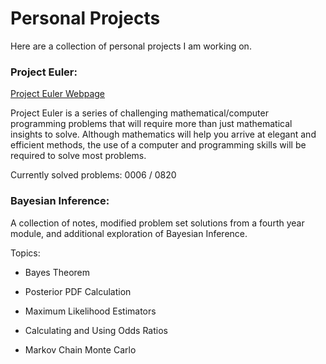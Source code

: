 
# Personal Projects

Here are a collection of personal projects I am working on.

### Project Euler:

[Project Euler Webpage](https://https://projecteuler.net/)

Project Euler is a series of challenging mathematical/computer programming problems that will require more than just mathematical insights to solve. Although mathematics will help you arrive at elegant and efficient methods, the use of a computer and programming skills will be required to solve most problems.

Currently solved problems: 0006 / 0820

### Bayesian Inference:

A collection of notes, modified problem set solutions from a fourth year module, and additional exploration of Bayesian Inference.

Topics:

- Bayes Theorem

- Posterior PDF Calculation

- Maximum Likelihood Estimators

- Calculating and Using Odds Ratios

- Markov Chain Monte Carlo
